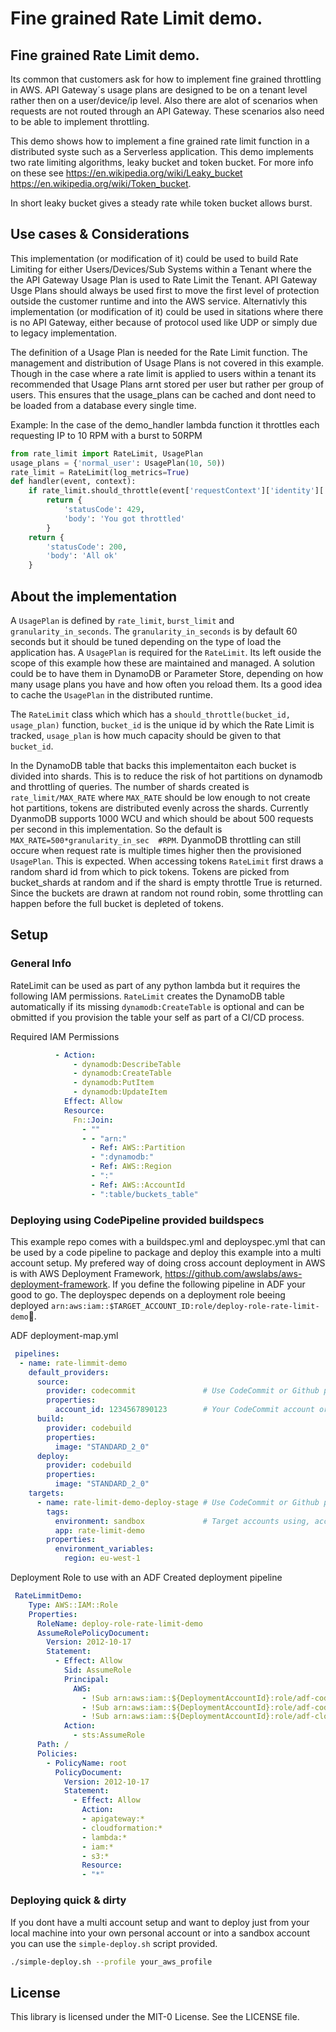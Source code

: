 # Fine grained Rate Limit demo.

## Fine grained Rate Limit demo.

Its common that customers ask for how to implement fine grained throttling in AWS. API Gateway´s usage plans are designed to be on a tenant level rather then on a user/device/ip level. Also there are alot of scenarios when requests are not routed through an API Gateway. These scenarios also need to be able to implement throttling.

This demo shows how to implement a fine grained rate limit function in a distributed syste such as a Serverless application. This demo implements two rate limiting algorithms, leaky bucket and token bucket. For more info on these see https://en.wikipedia.org/wiki/Leaky_bucket https://en.wikipedia.org/wiki/Token_bucket.

In short leaky bucket gives a steady rate while token bucket allows burst.

## Use cases & Considerations

This implementation (or modification of it) could be used to build Rate Limiting for either Users/Devices/Sub Systems within a Tenant where the the API Gateway Usage Plan is used to Rate Limit the Tenant. API Gateway Usge Plans should always be used first to move the first level of protection outside the customer runtime and into the AWS service. Alternativly this implementation (or modification of it) could be used in sitations where there is no API Gateway, either because of protocol used like UDP or simply due to legacy implementation.

The definition of a Usage Plan is needed for the Rate Limit function. The management and distribution of Usage Plans is not covered in this example. Though in the case where a rate limit is applied to users within a tenant its recommended that Usage Plans arnt stored per user but rather per group of users. This ensures that the usage_plans can be cached and dont need to be loaded from a database every single time.

Example: In the case of the demo_handler lambda function it throttles each requesting IP to 10 RPM with a burst to 50RPM
```python
from rate_limit import RateLimit, UsagePlan
usage_plans = {'normal_user': UsagePlan(10, 50))
rate_limit = RateLimit(log_metrics=True)
def handler(event, context):
    if rate_limit.should_throttle(event['requestContext']['identity']['sourceIp'], usage_plans['normal_user']):
        return {
            'statusCode': 429,
            'body': 'You got throttled'
        }
    return {
        'statusCode': 200,
        'body': 'All ok'
    }
```


## About the implementation

A `UsagePlan` is defined by `rate_limit`, `burst_limit` and `granularity_in_seconds`. The `granularity_in_seconds` is by default 60 seconds but it should be tuned depending on the type of load the application has. A `UsagePlan` is required for the `RateLimit`. Its left ouside the scope of this example how these are maintained and managed. A solution could be to have them in DynamoDB or Parameter Store, depending on how many usage plans you have and how often you reload them. Its a good idea to cache the `UsagePlan` in the distributed runtime. 

The `RateLimit` class which which has a `should_throttle(bucket_id, usage_plan)` function, `bucket_id` is the unique id by which the Rate Limit is tracked, `usage_plan` is how much capacity should be given to that `bucket_id`. 

In the DynamoDB table that backs this implementaiton each bucket is divided into shards. This is to reduce the risk of hot partitions on dynamodb and throttling of queries. The number of shards created is `rate_limit/MAX_RATE` where `MAX_RATE` should be low enough to not create hot partitions, tokens are distributed evenly across the shards. Currently DyanmoDB supports 1000 WCU and which should be about 500 requests per second in this implementation. So the default is `MAX_RATE=500*granularity_in_sec  #RPM`. DyanmoDB throttling can still occure when request rate is multiple times higher then the provisioned `UsagePlan`. This is expected. When accessing tokens `RateLimit` first draws a random shard id from which to pick tokens. Tokens are picked from bucket_shards at random and if the shard is empty throttle True is returned. Since the buckets are drawn at random not round robin, some throttling can happen before the full bucket is depleted of tokens.

## Setup 

### General Info 

RateLimit can be used as part of any python lambda but it requires the following IAM permissions. `RateLimit` creates the DynamoDB table automatically if its missing `dynamodb:CreateTable` is optional and can be obmitted if you provision the table your self as part of a CI/CD process.

Required IAM Permissions
````yml
          - Action:
              - dynamodb:DescribeTable
              - dynamodb:CreateTable
              - dynamodb:PutItem
              - dynamodb:UpdateItem
            Effect: Allow
            Resource:
              Fn::Join:
                - ""
                - - "arn:"
                  - Ref: AWS::Partition
                  - ":dynamodb:"
                  - Ref: AWS::Region
                  - ":"
                  - Ref: AWS::AccountId
                  - ":table/buckets_table"
````

### Deploying using CodePipeline provided buildspecs

This example repo comes with a buildspec.yml and deployspec.yml that can be used by a code pipeline to package and deploy this example into a multi account setup. My prefered way of doing cross account deployment in AWS is with AWS Deployment Framework, https://github.com/awslabs/aws-deployment-framework. If you define the following pipeline in ADF your good to go. The deployspec depends on a deployment role beeing deployed `arn:aws:iam::$TARGET_ACCOUNT_ID:role/deploy-role-rate-limit-demo`.

ADF deployment-map.yml
````yml
 pipelines:
  - name: rate-limmit-demo
    default_providers:
      source:
        provider: codecommit               # Use CodeCommit or Github provider
        properties:
          account_id: 1234567890123        # Your CodeCommit account or config for github
      build:
        provider: codebuild
        properties:
          image: "STANDARD_2_0"
      deploy:
        provider: codebuild
        properties:
          image: "STANDARD_2_0"
    targets:
      - name: rate-limit-demo-deploy-stage # Use CodeCommit or Github provider
        tags:
          environment: sandbox             # Target accounts using, account number, tags or organizations path
          app: rate-limit-demo         
        properties:
          environment_variables: 
            region: eu-west-1
````
Deployment Role to use with an ADF Created deployment pipeline
````yml
 RateLimmitDemo:
    Type: AWS::IAM::Role
    Properties:
      RoleName: deploy-role-rate-limit-demo
      AssumeRolePolicyDocument:
        Version: 2012-10-17
        Statement:
          - Effect: Allow
            Sid: AssumeRole
            Principal:
              AWS:
                - !Sub arn:aws:iam::${DeploymentAccountId}:role/adf-codebuild-role
                - !Sub arn:aws:iam::${DeploymentAccountId}:role/adf-codepipeline-role
                - !Sub arn:aws:iam::${DeploymentAccountId}:role/adf-cloudformation-role
            Action:
              - sts:AssumeRole
      Path: /
      Policies:
        - PolicyName: root
          PolicyDocument:
            Version: 2012-10-17
            Statement:
              - Effect: Allow
                Action:
                - apigateway:*
                - cloudformation:*
                - lambda:*
                - iam:*
                - s3:*
                Resource:
                - "*"
````
### Deploying quick & dirty

If you dont have a multi account setup and want to deploy just from your local machine into your own personal account or into a sandbox account you can use the `simple-deploy.sh` script provided. 

````bash 
./simple-deploy.sh --profile your_aws_profile
````

## License

This library is licensed under the MIT-0 License. See the LICENSE file.

